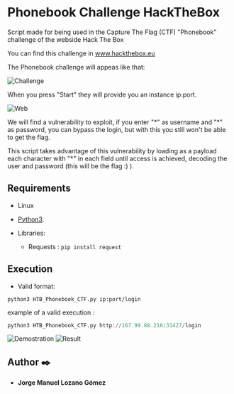 # Phonebook Challenge HackTheBox
Script made for being used in the Capture The Flag (CTF) "Phonebook" challenge of the webside Hack The Box

You can find this challenge in www.hackthebox.eu

The Phonebook challenge will appeas like that:

![Challenge](https://i.ibb.co/VMYx6B4/descarga.png)

When you press "Start" they will provide you an instance ip:port.

![Web](https://i.ibb.co/5Mp7NWC/descarga-1.png)

We will find a vulnerability to exploit, if you enter "\*" as username and "\*" as password, you can bypass the login, but with this you still won't be able to get the flag.

This script takes advantage of this vulnerability by loading as a payload each character with "*" in each field until access is achieved, decoding the user and password (this will be the flag :) ).

## Requirements
* Linux

* [Python3](https://www.python.org/downloads/).

* Libraries: 
    * Requests : ```pip install request```

## Execution

* Valid format:
```
python3 HTB_Phonebook_CTF.py ip:port/login
```
example of a valid execution : 
```python
python3 HTB_Phonebook_CTF.py http://167.99.88.216:31427/login
```

![Demostration](http://g.recordit.co/7VKLSOsXos.gif)
![Result](https://i.ibb.co/QQRXKG1/descarga-1.png)

## Author ✒️

* **Jorge Manuel Lozano Gómez**
